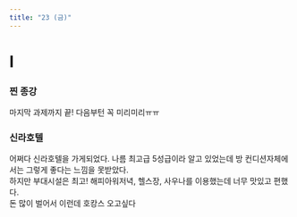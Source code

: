 ```yaml
---
title: "23 (금)"
---
```

# I
### 찐 종강
마지막 과제까지 끝! 다음부턴 꼭 미리미리ㅠㅠ
### 신라호텔
어쩌다 신라호텔을 가게되었다. 나름 최고급 5성급이라 알고 있었는데 방 컨디션자체에서는 그렇게 좋다는 느낌을 못받았다.   
하지만 부대시설은 최고! 해피아워저녁, 헬스장, 사우나를 이용했는데 너무 맛있고 편했다.   
돈 많이 벌어서 이런데 호캉스 오고싶다
